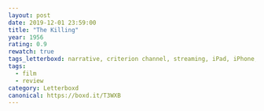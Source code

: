 ```yaml
---
layout: post 
date: 2019-12-01 23:59:00
title: "The Killing"
year: 1956
rating: 0.9
rewatch: true
tags_letterboxd: narrative, criterion channel, streaming, iPad, iPhone, philadelphia, Leah
tags:
  - film
  - review
category: Letterboxd
canonical: https://boxd.it/T3WXB
---
```

